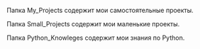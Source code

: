 Папка My_Projects содержит мои самостоятельные проекты.

Папка Small_Projects содержит мои маленькие проекты.

Папка Python_Knowleges содержит мои знания по Python.